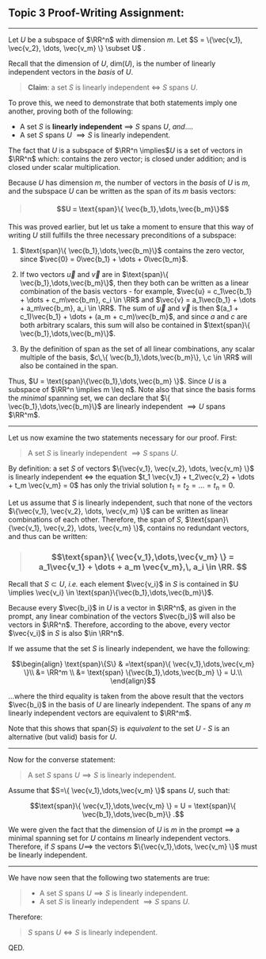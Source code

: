## Topic 3 Proof-Writing Assignment: 
***

Let $U$ be a subspace of $\RR^n$ with dimension $m$. Let $S = \{\vec{v_1}, \vec{v_2}, \dots, \vec{v_m} \} \subset U$ .

Recall that the dimension of $U$, $\text{dim}(U)$, is the number of linearly independent vectors in the *basis* of $U$. 

> **Claim**: a set $S$ is linearly independent $\iff$ $S$ spans $U$. 

To prove this, we need to demonstrate that both statements imply one another, proving both of the following:

- A set $S$ is **linearly independent** $\implies$ $S$ spans $U$, *and*....
- A set $S$ spans $U$ $\implies S$ is linearly independent. 



The fact that  $U$ is a subspace of $\RR^n \implies$$U$ is a set of vectors in $\RR^n$ which: contains the zero vector; is closed under addition; and is closed under scalar multiplication. 


Because $U$ has dimension *m*, the number of vectors in the *basis* of $U$ is *m*, and the subspace $U$ can be written as the span of its $m$ basis vectors:

> #### $$U = \text{span}\{ \vec{b_1},\dots,\vec{b_m}\}$$

This was proved earlier, but let us take a moment to ensure that this way of writing $U$ still fulfills the three necessary preconditions of a subspace:

1. $\text{span}\{ \vec{b_1},\dots,\vec{b_m}\}$ contains the zero vector, since $\vec{0} = 0\vec{b_1} + \dots + 0\vec{b_m}$.

2. If two vectors $\vec{u}$ and $\vec{v}$ are in $\text{span}\{ \vec{b_1},\dots,\vec{b_m}\}$, then they both can be written as a linear combination of the basis vectors - for example, $\vec{u} = c_1\vec{b_1} + \dots + c_m\vec{b_m}, c_i \in \RR$ and $\vec{v} = a_1\vec{b_1} + \dots + a_m\vec{b_m}, a_i \in \RR$. The sum of $\vec{u}$ and $\vec{v}$ is then $(a_1 + c_1)\vec{b_1} + \dots + (a_m + c_m)\vec{b_m}$, and since $a$ and $c$ are both arbitrary scalars, this sum will also be contained in  $\text{span}\{ \vec{b_1},\dots,\vec{b_m}\}$.
3. By the definition of span as the set of all linear combinations, any scalar multiple of the basis,  $c\,\{ \vec{b_1},\dots,\vec{b_m}\}, \,c \in \RR$ will also be contained in the span. 

Thus, $U = \text{span}\{\vec{b_1},\dots,\vec{b_m} \}$. Since $U$ is a subspace of $\RR^n \implies m \leq n$. Note also that since the basis forms the *minimal* spanning set, we can declare that $\{ \vec{b_1},\dots,\vec{b_m}\}$ are linearly independent $\implies U$ spans $\RR^m$.

***

Let us now examine the two statements necessary for our proof. First: 

> A set $S$ is linearly independent $\implies S$ spans $U$.

By definition: a set $S$ of vectors $\{\vec{v_1}, \vec{v_2}, \dots, \vec{v_m} \}$ is linearly independent $\iff$ the equation $t_1 \vec{v_1} + t_2\vec{v_2} + \dots + t_m \vec{v_m} = 0$ has only the trivial solution $t_1=t_2=\dots=t_n = 0.$

Let us assume that $S$ is linearly independent, such that none of the vectors $\{\vec{v_1}, \vec{v_2}, \dots, \vec{v_m} \}$ can be written as linear combinations of each other. Therefore, the span of $S$, $\text{span}\{\vec{v_1}, \vec{v_2}, \dots, \vec{v_m} \}$, contains no redundant vectors, and thus can be written:

>###  $$\text{span}\{ \vec{v_1},\dots,\vec{v_m} \} = a_1\vec{v_1} + \dots + a_m \vec{v_m},\, a_i \in \RR. $$


Recall that $S \subset U$, *i.e.* each element $\vec{v_i}$ in $S$ is contained in $U \implies \vec{v_i} \in \text{span}\{\vec{b_1},\dots,\vec{b_m}\}$. 

Because every $\vec{b_i}$ in $U$ is a vector in $\RR^n$, as given in the prompt, any linear combination of the vectors $\vec{b_i}$ will also be vectors in $\RR^n$. Therefore, according to the above, every vector $\vec{v_i}$ in $S$ is also $\in \RR^n$.

If we assume that the set $S$ is linearly independent, we have the following: 


$$\begin{align} \text{span}\{S\} & =\text{span}\{ \vec{v_1},\dots,\vec{v_m} \}\\  &= \RR^m \\  &= \text{span} \{\vec{b_1},\dots,\vec{b_m} \}  = U.\\ \end{align}$$

...where the third  equality is taken from the above result that the vectors $\vec{b_i}$ in the basis of $U$ are linearly independent. The spans of any $m$ linearly independent vectors are equivalent to $\RR^m$.

Note that this shows that $\text{span}\{S\}$ is *equivalent* to the set $U$ - $S$ is an alternative (but valid) basis for $U$.
***


Now for the converse statement: 

> A set $S$ spans $U \implies S$  is linearly independent. 


Assume that $S=\{ \vec{v_1},\dots,\vec{v_m} \}$ spans $U$, such that:

$$\text{span}\{ \vec{v_1},\dots,\vec{v_m} \} = U = \text{span}\{ \vec{b_1},\dots,\vec{b_m}\} .$$

We were given the fact that the dimension of $U$ is $m$ in the prompt $\implies$ a minimal spanning set for $U$ contains $m$ linearly independent vectors. Therefore, if $S$ spans $U \implies$ the vectors $\{\vec{v_1},\dots, \vec{v_m} \}$ must be linearly independent.

***

We have now seen that the following two statements are true:

>- A set $S$ spans $U \implies S$  is linearly independent. 
> - A set $S$ is linearly independent $\implies S$  spans $U$.

Therefore: 

>  $S$ spans $U \iff S$  is linearly independent. 


QED.
